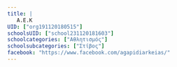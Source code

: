 ```yaml
---
title: |
   Α.Ε.Κ
UID: ["org191120180515"]
schoolsUID: ["school231120181603"]
schoolcategories: ["Αθλητισμός"]
schoolsubcategories: ["Στίβος"]
facebook: "https://www.facebook.com/agapidiarkeias/"
---
```


